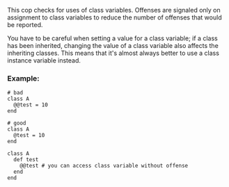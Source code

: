 This cop checks for uses of class variables. Offenses
are signaled only on assignment to class variables to
reduce the number of offenses that would be reported.

You have to be careful when setting a value for a class
variable; if a class has been inherited, changing the
value of a class variable also affects the inheriting
classes. This means that it's almost always better to
use a class instance variable instead.

### Example:
    # bad
    class A
      @@test = 10
    end

    # good
    class A
      @test = 10
    end

    class A
      def test
        @@test # you can access class variable without offense
      end
    end
